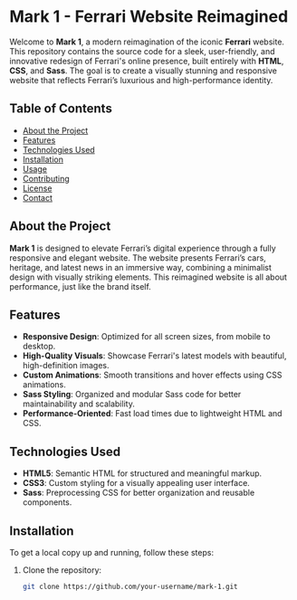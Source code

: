# Mark 1 - Ferrari Website Reimagined

Welcome to **Mark 1**, a modern reimagination of the iconic **Ferrari** website. This repository contains the source code for a sleek, user-friendly, and innovative redesign of Ferrari's online presence, built entirely with **HTML**, **CSS**, and **Sass**. The goal is to create a visually stunning and responsive website that reflects Ferrari’s luxurious and high-performance identity.

## Table of Contents
- [About the Project](#about-the-project)
- [Features](#features)
- [Technologies Used](#technologies-used)
- [Installation](#installation)
- [Usage](#usage)
- [Contributing](#contributing)
- [License](#license)
- [Contact](#contact)

## About the Project

**Mark 1** is designed to elevate Ferrari’s digital experience through a fully responsive and elegant website. The website presents Ferrari’s cars, heritage, and latest news in an immersive way, combining a minimalist design with visually striking elements. This reimagined website is all about performance, just like the brand itself.

## Features

- **Responsive Design**: Optimized for all screen sizes, from mobile to desktop.
- **High-Quality Visuals**: Showcase Ferrari's latest models with beautiful, high-definition images.
- **Custom Animations**: Smooth transitions and hover effects using CSS animations.
- **Sass Styling**: Organized and modular Sass code for better maintainability and scalability.
- **Performance-Oriented**: Fast load times due to lightweight HTML and CSS.

## Technologies Used

- **HTML5**: Semantic HTML for structured and meaningful markup.
- **CSS3**: Custom styling for a visually appealing user interface.
- **Sass**: Preprocessing CSS for better organization and reusable components.

## Installation

To get a local copy up and running, follow these steps:

1. Clone the repository:

   ```bash
   git clone https://github.com/your-username/mark-1.git

